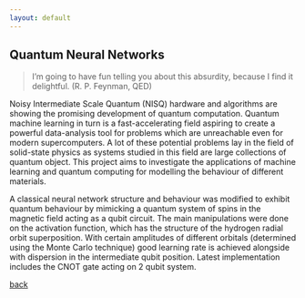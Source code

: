 ```yaml
---
layout: default
---
```


## Quantum Neural Networks

> I’m going to have fun telling you about this absurdity, because I find it delightful. 
> (R. P. Feynman, QED)

Noisy Intermediate Scale Quantum (NISQ) hardware and algorithms are showing the promising development of quantum computation. Quantum machine learning in turn is a fast-accelerating field aspiring to create a powerful data-analysis tool for problems which are unreachable even for modern supercomputers. A lot of these potential problems lay in the field of solid-state physics as systems studied in this field are large collections of quantum object. This project aims to investigate the applications of machine learning and quantum computing for modelling the behaviour of different materials.

A classical neural network structure and behaviour was modified to exhibit quantum behaviour by mimicking a quantum system of spins in the magnetic field acting as a qubit circuit. The main manipulations were done on the activation function, which has the structure of the hydrogen radial orbit superposition. With certain amplitudes of different orbitals (determined using the Monte Carlo technique) good learning rate is achieved alongside with dispersion in the intermediate qubit position. Latest implementation includes the CNOT gate acting on 2 qubit system.

[back](./)
